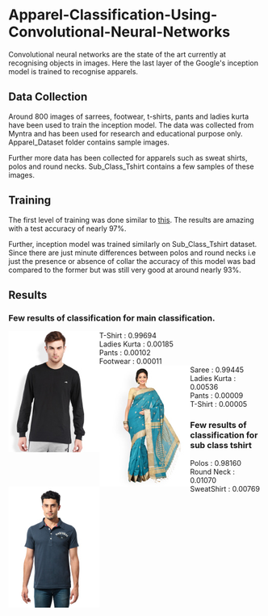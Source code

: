 # Apparel-Classification-Using-Convolutional-Neural-Networks

Convolutional neural networks are the state of the art currently at recognising objects in images. Here the last layer of the Google's inception model is trained to recognise apparels.

## Data Collection

Around 800 images of sarrees, footwear, t-shirts, pants and ladies kurta have been used to train the inception model. The data was collected from Myntra and has been used for research and educational purpose only. Apparel_Dataset folder contains sample images.

Further more data has been collected for apparels such as sweat shirts, polos and round necks. Sub_Class_Tshirt contains a few samples of these images.

## Training
The first level of training was done similar to [this](https://codelabs.developers.google.com/codelabs/tensorflow-for-poets/).
The results are amazing with a test accuracy of nearly 97%.

Further, inception model was trained similarly on Sub_Class_Tshirt dataset. Since there are just minute differences between polos and round necks i.e just the presence or absence of collar the accuracy of this model was bad compared to the former but was still very good at around nearly 93%.

## Results

### Few results of classification for main classification.
<div>
<img align="left" src="https://raw.githubusercontent.com/esha-sg/Apparel-Classification-Using-Convolutional-Neural-Networks/master/Apparel_Dataset/T_Shirts/T_Shirt1.jpg">
T-Shirt      : 0.99694 <br/>
Ladies Kurta : 0.00185 <br/>
Pants        : 0.00102 <br/>
Footwear     : 0.00011 
</div>
 <div>
<img align="left" src="https://raw.githubusercontent.com/esha-sg/Apparel-Classification-Using-Convolutional-Neural-Networks/master/Apparel_Dataset/Sarees/Saree1.jpg">
Saree        : 0.99445 <br/>
Ladies Kurta : 0.00536 <br/>
Pants        : 0.00009 <br/>
T-Shirt      : 0.00005 <br/>
</div>


### Few results of classification for sub class tshirt
<div>
<img align="left" src="https://raw.githubusercontent.com/esha-sg/Apparel-Classification-Using-Convolutional-Neural-Networks/master/Sub_Class_TShirt/Polos/Polos1.jpg">
Polos       : 0.98160<br/>
Round Neck  : 0.01070<br/>
SweatShirt  : 0.00769<br/>
  </div>










